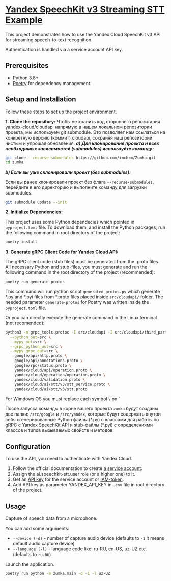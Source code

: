 # [Yandex SpeechKit v3 Streaming STT Example](https://yandex.cloud/ru/docs/speechkit/stt/api/streaming-examples-v3)
This project demonstrates how to use the Yandex Cloud SpeechKit v3 API for streaming speech-to-text recognition.

Authentication is handled via a service account API key.

## Prerequisites

- Python 3.8+
- [Poetry](https://python-poetry.org/) for dependency management.

## Setup and Installation

Follow these steps to set up the project environment.

**1. Clone the repository:**
  Чтобы не хранить код стороннего репозитария yandex-cloud/cloudapi напрямую в нашем локальном репозитории проекта, мы используем git submodule. Это позволяет нам ссылаться на конкретную версию (коммит) cloudapi, сохраняя наш репозиторий чистым и упрощая обновления.
  ***a) Для клонирования проекта и всех необходимых зависимостей (submodules) используйте команду:***
  ```bash
  git clone --recurse-submodules https://github.com/imchrm/Zumka.git
  cd zumka
  ```
  
  ***b) Если вы уже склонировали проект (без submodules):***
  
  Если вы ранее клонировали проект без флага `--recurse-submodules`, перейдите в его директорию и выполните команду для загрузки submodules:
  ```bash
  git submodule update --init
  ```

**2. Initialize Dependencies:**

This project uses some Python dependecies which pointed in `pyproject.toml` file. To download them, and install the Python packages, run the following command in root directory of the project:
```bash
poetry install
```

**3. Generate gRPC Client Code for Yandex Cloud API:**

The gRPC client code (stub files) must be generated from the .proto files. All necessary Python and stub-files, you must generate and run the following command in the root directory of the project (recommended):
```bash
poetry run generate-protos
```
This command will run python script `generated_protos.py` which generate \*.py and \*.pyi files from \*.proto files placed inside `src/cloudapi/` folder. The needed parameter `generate-protos` for Poetry was written inside the `pyproject.toml` file.

Or you can directly execute the generate command in the Linux terminal (not recomended):
  ```bash
  python3 -m grpc_tools.protoc -I src/cloudapi -I src/cloudapi/third_party/googleapis \
    --python_out=src \
    --mypy_out=src \
    --grpc_python_out=src \
    --mypy_grpc_out=src \
      google/api/http.proto \
      google/api/annotations.proto \
      google/rpc/status.proto \
      yandex/cloud/api/operation.proto \
      yandex/cloud/operation/operation.proto \
      yandex/cloud/validation.proto \
      yandex/cloud/ai/stt/v3/stt_service.proto \
      yandex/cloud/ai/stt/v3/stt.proto
  ```
  For Wimdows OS you must replace each symbol `\` on `` ` ``

  После запуска команды в корне вашего проекта `zumka` будут созданы две папки: `/src/google` и `/src/yandex`, которые будут содержать внутри себя сгенерированные Python файлы (\*.py) с классами для работы по gRPC с Yandex SpeechKit API и stub-файлы (\*.pyi) с определениями классов и типов вызываемых свойств и методов.

## Configuration

To use the API, you need to authenticate with Yandex Cloud.

1. Follow the official documentation to create [a service account](https://yandex.cloud/ru/docs/iam/operations/sa/create).
2. Assign the ai.speechkit-stt.user role (or a higher one) to it.
3. Get an [API key](https://yandex.cloud/ru/docs/iam/concepts/authorization/api-key) for the service account or [IAM-token](https://yandex.cloud/ru/docs/iam/concepts/authorization/iam-token).
4. Add API key as parameter YANDEX_API_KEY in `.env` file in root directory of the project.

## Usage

Capture of speech data from a microphone.

You can add some arguments:
  * `--device (-d)` - number of capture audio device (defaults to `-1` it means default audio capture device)
  * `--language (-l)` - language code like: ru-RU, en-US, uz-UZ etc. (defaults to `ru-RU`)

Launch the application.
```bash
poetry run python -m zumka.main -d -1 -l uz-UZ
```
<!-- By default zumka.main is using constant `AUDIO_PATH = "assets/sound/speech_00.pcm"` for speech recognition. -->

